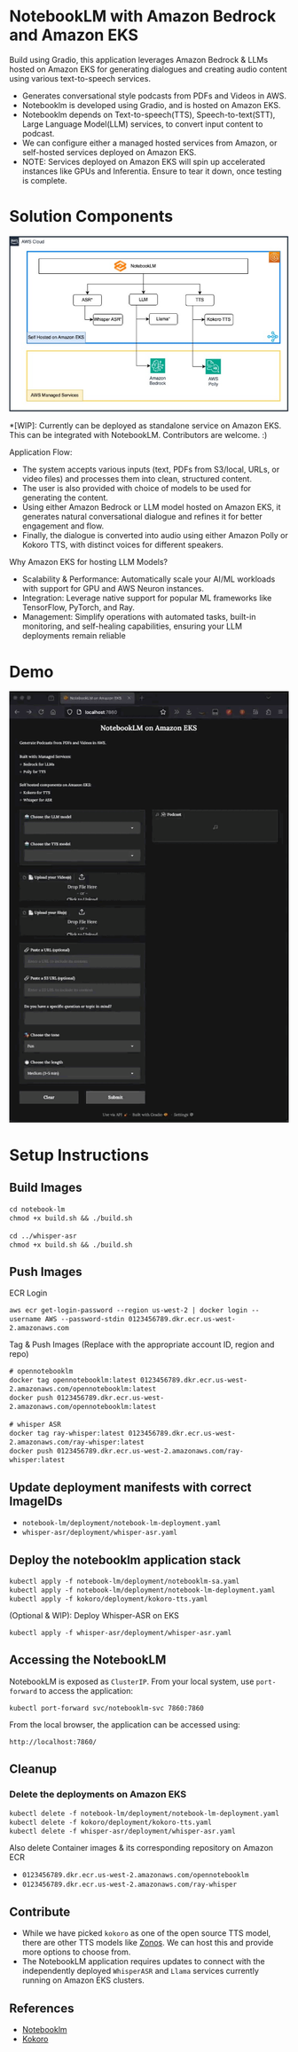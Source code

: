 # NotebookLM with Amazon Bedrock and Amazon EKS
Build using Gradio, this application leverages Amazon Bedrock & LLMs hosted on Amazon EKS for generating dialogues and creating audio content using various text-to-speech services.
- Generates conversational style podcasts from PDFs and Videos in AWS.
- Notebooklm is developed using Gradio, and is hosted on Amazon EKS.
- Notebooklm depends on Text-to-speech(TTS), Speech-to-text(STT), Large Language Model(LLM) services, to convert input content to podcast.
- We can configure either a managed hosted services from Amazon, or self-hosted services deployed on Amazon EKS.
- NOTE: Services deployed on Amazon EKS will spin up accelerated instances like GPUs and Inferentia. Ensure to tear it down, once testing is complete.

# Solution Components
![Notebook-lm-on-AWS](images/Notebook-lm-on-AWS.jpg)
 
\*[WIP]: Currently can be deployed as standalone service on Amazon EKS. This can be integrated with NotebookLM. Contributors are welcome. :)

Application Flow:
- The system accepts various inputs (text, PDFs from S3/local, URLs, or video files) and processes them into clean, structured content.
- The user is also provided with choice of models to be used for generating the content.
- Using either Amazon Bedrock or LLM model hosted on Amazon EKS, it generates natural conversational dialogue and refines it for better engagement and flow.
- Finally, the dialogue is converted into audio using either Amazon Polly or Kokoro TTS, with distinct voices for different speakers.

Why Amazon EKS for hosting LLM Models?
- Scalability & Performance: Automatically scale your AI/ML workloads with support for GPU and AWS Neuron instances.
- Integration: Leverage native support for popular ML frameworks like TensorFlow, PyTorch, and Ray.
- Management: Simplify operations with automated tasks, built-in monitoring, and self-healing capabilities, ensuring your LLM deployments remain reliable

# Demo
![Notebooklm on EKS](images/notebooklm.gif)

# Setup Instructions

## Build Images
```
cd notebook-lm
chmod +x build.sh && ./build.sh

cd ../whisper-asr
chmod +x build.sh && ./build.sh
```

## Push Images
ECR Login
```
aws ecr get-login-password --region us-west-2 | docker login --username AWS --password-stdin 0123456789.dkr.ecr.us-west-2.amazonaws.com
```
Tag & Push Images (Replace with the appropriate account ID, region and repo)
```
# opennotebooklm
docker tag opennotebooklm:latest 0123456789.dkr.ecr.us-west-2.amazonaws.com/opennotebooklm:latest
docker push 0123456789.dkr.ecr.us-west-2.amazonaws.com/opennotebooklm:latest

# whisper ASR
docker tag ray-whisper:latest 0123456789.dkr.ecr.us-west-2.amazonaws.com/ray-whisper:latest
docker push 0123456789.dkr.ecr.us-west-2.amazonaws.com/ray-whisper:latest
```

## Update deployment manifests with correct ImageIDs
- `notebook-lm/deployment/notebook-lm-deployment.yaml`
- `whisper-asr/deployment/whisper-asr.yaml`

## Deploy the notebooklm application stack
```
kubectl apply -f notebook-lm/deployment/notebooklm-sa.yaml
kubectl apply -f notebook-lm/deployment/notebook-lm-deployment.yaml
kubectl apply -f kokoro/deployment/kokoro-tts.yaml
```

(Optional & WIP): Deploy Whisper-ASR on EKS
```
kubectl apply -f whisper-asr/deployment/whisper-asr.yaml
```

## Accessing the NotebookLM
NotebookLM is exposed as `ClusterIP`. From your local system, use `port-forward` to access the application:
```
kubectl port-forward svc/notebooklm-svc 7860:7860
```

From the local browser, the application can be accessed using:
```
http://localhost:7860/
```

## Cleanup
### Delete the deployments on Amazon EKS
```
kubectl delete -f notebook-lm/deployment/notebook-lm-deployment.yaml
kubectl delete -f kokoro/deployment/kokoro-tts.yaml
kubectl delete -f whisper-asr/deployment/whisper-asr.yaml
```

Also delete Container images & its corresponding repository on Amazon ECR
- `0123456789.dkr.ecr.us-west-2.amazonaws.com/opennotebooklm`
- `0123456789.dkr.ecr.us-west-2.amazonaws.com/ray-whisper`

## Contribute
- While we have picked `kokoro` as one of the open source TTS model, there are other TTS models like [Zonos](https://github.com/Zyphra/Zonos). We can host this and provide more options to choose from.
- The NotebookLM application requires updates to connect with the independently deployed `WhisperASR` and `Llama` services currently running on Amazon EKS clusters.

## References
- [Notebooklm](https://github.com/aws-samples/amazon-nova-samples/tree/main/multimodal-understanding/sample-apps/02-bedrock-notebook-lm)
- [Kokoro](https://github.com/remsky/Kokoro-FastAPI)
